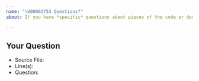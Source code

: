 ```yaml
---
name: "\U00002753 Questions?"
about: If you have *specific* questions about pieces of the code or documentation, please post them here.

---
```


<!-- Describe your question here. Please keep in mind that the GitHub issue tracker is mostly intended for reports related to the project code base and source, and for bugs and feature requests. Also have a look at our FAQs before opening a new question. -->

## Your Question
<!-- Include details about your question. -->
* Source File:
* Line(s):
* Question:
